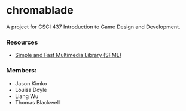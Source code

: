 # chromablade
A project for CSCI 437 Introduction to Game Design and Development.

### Resources
- [Simple and Fast Multimedia Library (SFML)](https://www.sfml-dev.org/)

### Members:
- Jason Kimko
- Louisa Doyle
- Liang Wu
- Thomas Blackwell

